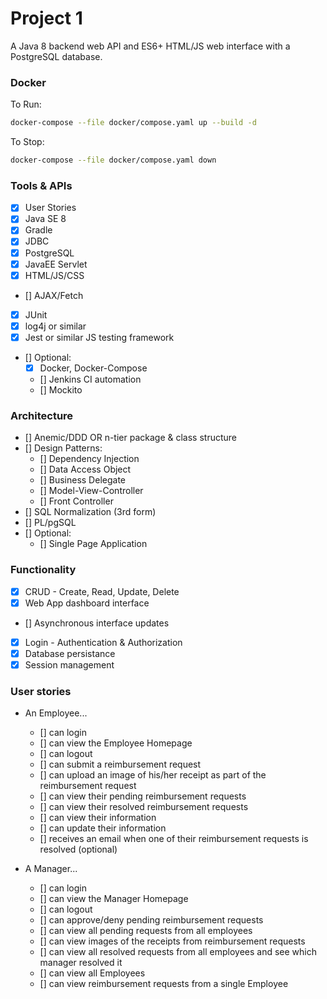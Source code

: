 # Project 1
A Java 8 backend web API and ES6+ HTML/JS web interface with a PostgreSQL database.

### Docker
To Run:
```bash
docker-compose --file docker/compose.yaml up --build -d
```
To Stop:
```bash
docker-compose --file docker/compose.yaml down
```

### Tools & APIs
- [x] User Stories
- [x] Java SE 8
- [x] Gradle
- [x] JDBC
- [x] PostgreSQL
- [x] JavaEE Servlet
- [x] HTML/JS/CSS
- [] AJAX/Fetch
- [x] JUnit
- [x] log4j or similar
- [x] Jest or similar JS testing framework
- [] Optional:
    - [x] Docker, Docker-Compose
    - [] Jenkins CI automation
    - [] Mockito

### Architecture
- [] Anemic/DDD OR n-tier package & class structure
- [] Design Patterns:
  - [] Dependency Injection
  - [] Data Access Object
  - [] Business Delegate
  - [] Model-View-Controller
  - [] Front Controller
- [] SQL Normalization (3rd form)
- [] PL/pgSQL
- [] Optional:
  - [] Single Page Application

### Functionality
- [x] CRUD - Create, Read, Update, Delete
- [x] Web App dashboard interface
- [] Asynchronous interface updates
- [x] Login - Authentication & Authorization
- [x] Database persistance
- [x] Session management

### User stories
- An Employee...
    - [] can login
    - [] can view the Employee Homepage
    - [] can logout
    - [] can submit a reimbursement request
    - [] can upload an image of his/her receipt as part of the reimbursement request
    - [] can view their pending reimbursement requests
    - [] can view their resolved reimbursement requests
    - [] can view their information
    - [] can update their information
    - [] receives an email when one of their reimbursement requests is resolved (optional)

- A Manager...
    - [] can login
    - [] can view the Manager Homepage
    - [] can logout
    - [] can approve/deny pending reimbursement requests
    - [] can view all pending requests from all employees
    - [] can view images of the receipts from reimbursement requests
    - [] can view all resolved requests from all employees and see which manager resolved it
    - [] can view all Employees
    - [] can view reimbursement requests from a single Employee 